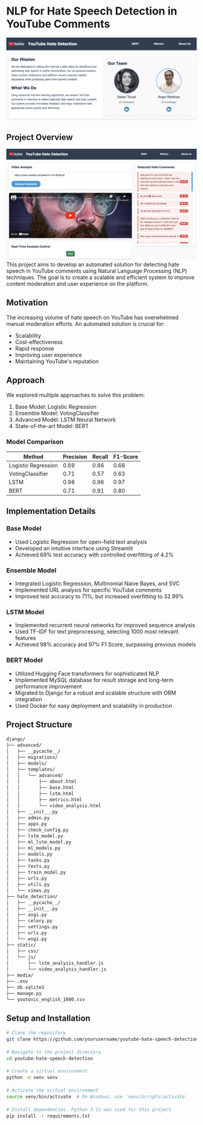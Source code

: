 # NLP for Hate Speech Detection in YouTube Comments
![alt text](images/image.png)

## Project Overview
![alt text](images/image-1.png)
This project aims to develop an automated solution for detecting hate speech in YouTube comments using Natural Language Processing (NLP) techniques. The goal is to create a scalable and efficient system to improve content moderation and user experience on the platform.

## Motivation

The increasing volume of hate speech on YouTube has overwhelmed manual moderation efforts. An automated solution is crucial for:

- Scalability
- Cost-effectiveness
- Rapid response
- Improving user experience
- Maintaining YouTube's reputation

## Approach

We explored multiple approaches to solve this problem:

1. Base Model: Logistic Regression
2. Ensemble Model: VotingClassifier
3. Advanced Model: LSTM Neural Network
4. State-of-the-art Model: BERT

### Model Comparison

| Method             | Precision | Recall | F1-Score |
|--------------------|-----------|--------|----------|
| Logistic Regression| 0.69      | 0.66   | 0.68     |
| VotingClassifier   | 0.71      | 0.57   | 0.63     |
| LSTM               | 0.98      | 0.96   | 0.97     |
| BERT               | 0.71      | 0.91   | 0.80     |

## Implementation Details

### Base Model

- Used Logistic Regression for open-field text analysis
- Developed an intuitive interface using Streamlit
- Achieved 69% test accuracy with controlled overfitting of 4.2%

### Ensemble Model

- Integrated Logistic Regression, Multinomial Naive Bayes, and SVC
- Implemented URL analysis for specific YouTube comments
- Improved test accuracy to 71%, but increased overfitting to 32.99%

### LSTM Model

- Implemented recurrent neural networks for improved sequence analysis
- Used TF-IDF for text preprocessing, selecting 1000 most relevant features
- Achieved 98% accuracy and 97% F1 Score, surpassing previous models

### BERT Model

- Utilized Hugging Face transformers for sophisticated NLP
- Implemented MySQL database for result storage and long-term performance improvement
- Migrated to Django for a robust and scalable structure with ORM integration
- Used Docker for easy deployment and scalability in production

## Project Structure
```
django/
├── advanced/
│   ├── __pycache__/
│   ├── migrations/
│   ├── models/
│   ├── templates/
│   │   └── advanced/
│   │       ├── about.html
│   │       ├── base.html
│   │       ├── lstm.html
│   │       ├── metrics.html
│   │       └── video_analysis.html
│   ├── __init__.py
│   ├── admin.py
│   ├── apps.py
│   ├── check_config.py
│   ├── lstm_model.py
│   ├── ml_lstm_model.py
│   ├── ml_models.py
│   ├── models.py
│   ├── tasks.py
│   ├── tests.py
│   ├── train_model.py
│   ├── urls.py
│   ├── utils.py
│   └── views.py
├── hate_detection/
│   ├── __pycache__/
│   ├── __init__.py
│   ├── asgi.py
│   ├── celery.py
│   ├── settings.py
│   ├── urls.py
│   └── wsgi.py
├── static/
│   ├── css/
│   └── js/
│       ├── lstm_analysis_handler.js
│       └── video_analysis_handler.js
├── media/
├── .env
├── db.sqlite3
├── manage.py
└── youtoxic_english_1000.csv
```

## Setup and Installation

```bash
# Clone the repository
git clone https://github.com/yourusername/youtube-hate-speech-detection.git

# Navigate to the project directory
cd youtube-hate-speech-detection

# Create a virtual environment
python -m venv venv

# Activate the virtual environment
source venv/bin/activate  # On Windows, use `venv\Scripts\activate`

# Install dependencies. Python 3.11 was used for this project
pip install -r requirements.txt

